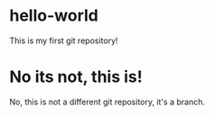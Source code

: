 # hello-world
This is my first git repository!

# No its not, this is!

No, this is not a different git repository, it's a branch.
